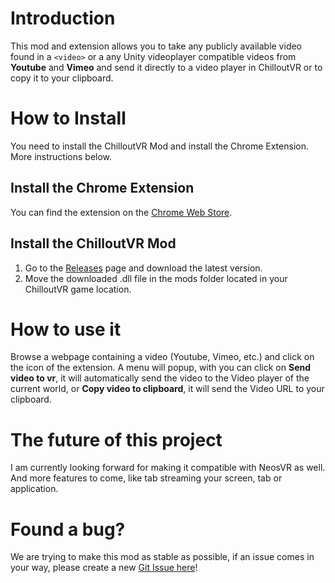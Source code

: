 # Introduction
This mod and extension allows you to take any publicly available video found in a `<video>` or a any Unity videoplayer compatible videos from **Youtube** and **Vimeo** and send it directly to a video player in ChilloutVR or to copy it to your clipboard.
# How to Install
You need to install the ChilloutVR Mod and install the Chrome Extension. More instructions below.
## Install the Chrome Extension
You can find the extension on the [Chrome Web Store](https://chrome.google.com/webstore/detail/video-to-chilloutvr/capnfgnjbmfimoaegijnbfkngpppkopa?hl=en&authuser=2).
## Install the ChilloutVR Mod
1. Go to the [Releases](https://github.com/ogamacheDev/cvr-videoapi/releases) page and download the latest version.
2. Move the downloaded .dll file in the mods folder located in your ChilloutVR game location.
# How to use it
Browse a webpage containing a video (Youtube, Vimeo, etc.) and click on the icon of the extension.
A menu will popup, with you can click on **Send video to vr**, it will automatically send the video to the Video player of the current world, or **Copy video to clipboard**, it will send the Video URL to your clipboard.
# The future of this project
I am currently looking forward for making it compatible with NeosVR as well. And more features to come, like tab streaming your screen, tab or application.
# Found a bug?
We are trying to make this mod as stable as possible, if an issue comes in your way, please create a new [Git Issue here](https://github.com/ogamacheDev/cvr-videoapi/issues)!
